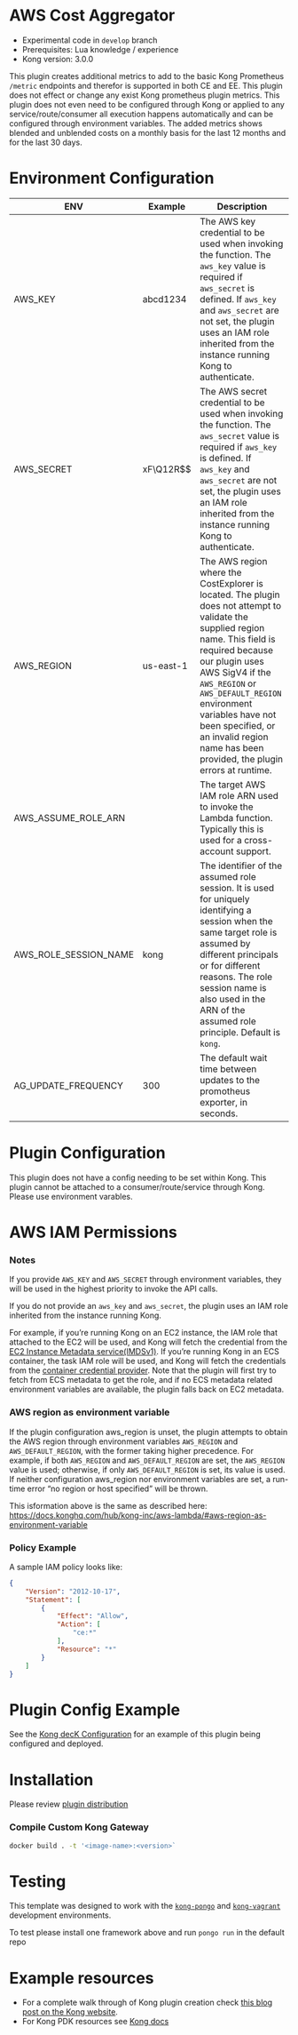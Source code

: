 AWS Cost Aggregator
====================
* Experimental code in `develop` branch
* Prerequisites: Lua knowledge / experience
* Kong version: 3.0.0

This plugin creates additional metrics to add to the basic Kong Prometheus `/metric` endpoints and therefor is supported in both CE and EE. This plugin does not effect or change any exist Kong prometheus plugin metrics. This plugin does not even need to be configured through Kong or applied to any service/route/consumer all execution happens automatically and can be configured through environment variables. The added metrics shows blended and unblended costs on a monthly basis for the last 12 months and for the last 30 days.

Environment Configuration
=================================
| ENV | Example | Description |
|---|---|---|
| AWS_KEY | abcd1234 | The AWS key credential to be used when invoking the function. The `aws_key` value is required if `aws_secret` is defined. If `aws_key` and `aws_secret` are not set, the plugin uses an IAM role inherited from the instance running Kong to authenticate. |
| AWS_SECRET | xF\Q12R\$$ | The AWS secret credential to be used when invoking the function. The `aws_secret` value is required if `aws_key` is defined. If `aws_key` and `aws_secret` are not set, the plugin uses an IAM role inherited from the instance running Kong to authenticate. |
| AWS_REGION | us-east-1 | The AWS region where the CostExplorer is located. The plugin does not attempt to validate the supplied region name. This field is required because our plugin uses AWS SigV4 if the `AWS_REGION` or `AWS_DEFAULT_REGION` environment variables have not been specified, or an invalid region name has been provided, the plugin errors at runtime. |
| AWS_ASSUME_ROLE_ARN |  | The target AWS IAM role ARN used to invoke the Lambda function. Typically this is used for a cross-account support. |
| AWS_ROLE_SESSION_NAME | kong | The identifier of the assumed role session. It is used for uniquely identifying a session when the same target role is assumed by different principals or for different reasons. The role session name is also used in the ARN of the assumed role principle. Default is `kong`. |
| AG_UPDATE_FREQUENCY | 300 | The default wait time between updates to the promotheus exporter, in seconds. |

Plugin Configuration
=================================
This plugin does not have a config needing to be set within Kong. This plugin cannot be attached to a consumer/route/service through Kong. Please use environment varables.

AWS IAM Permissions
=================================
### Notes
If you provide `AWS_KEY` and `AWS_SECRET` through environment variables, they will be used in the highest priority to invoke the API calls.

If you do not provide an `aws_key` and `aws_secret`, the plugin uses an IAM role inherited from the instance running Kong.

For example, if you’re running Kong on an EC2 instance, the IAM role that attached to the EC2 will be used, and Kong will fetch the credential from the [EC2 Instance Metadata service(IMDSv1)](https://docs.aws.amazon.com/AWSEC2/latest/UserGuide/iam-roles-for-amazon-ec2.html). If you’re running Kong in an ECS container, the task IAM role will be used, and Kong will fetch the credentials from the [container credential provider](https://docs.aws.amazon.com/sdkref/latest/guide/feature-container-credentials.html). Note that the plugin will first try to fetch from ECS metadata to get the role, and if no ECS metadata related environment variables are available, the plugin falls back on EC2 metadata.

### AWS region as environment variable
If the plugin configuration aws_region is unset, the plugin attempts to obtain the AWS region through environment variables `AWS_REGION` and `AWS_DEFAULT_REGION`, with the former taking higher precedence. For example, if both `AWS_REGION` and `AWS_DEFAULT_REGION` are set, the `AWS_REGION` value is used; otherwise, if only `AWS_DEFAULT_REGION` is set, its value is used. If neither configuration aws_region nor environment variables are set, a run-time error “no region or host specified” will be thrown.

This isformation above is the same as described here: https://docs.konghq.com/hub/kong-inc/aws-lambda/#aws-region-as-environment-variable

### Policy Example
A sample IAM policy looks like:
```json
{
    "Version": "2012-10-17",
    "Statement": [
        {
            "Effect": "Allow",
            "Action": [
                "ce:*"
            ],
            "Resource": "*"
        }
    ]
}
```

Plugin Config Example
=================================
See the [Kong decK Configuration](./resources/deck_kong_v3.yaml) for an example of this plugin being configured and deployed.

Installation
=================================
Please review [plugin distribution](https://docs.konghq.com/gateway/latest/plugin-development/distribution/)

### Compile Custom Kong Gateway
```bash
docker build . -t '<image-name>:<version>`
```

Testing
=================================
This template was designed to work with the
[`kong-pongo`](https://github.com/Kong/kong-pongo) and
[`kong-vagrant`](https://github.com/Kong/kong-vagrant) development environments.

To test please install one framework above and run `pongo run` in the default repo

Example resources
=================================
* For a complete walk through of Kong plugin creation check [this blog post on the Kong website](https://konghq.com/blog/custom-lua-plugin-kong-gateway).
* For Kong PDK resources see [Kong docs](https://docs.konghq.com/gateway/latest/pdk/)
